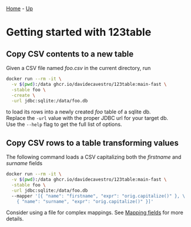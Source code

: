 [Home](/123table) - [Up](./)

# Getting started with 123table

## Copy CSV contents to a new table

Given a CSV file named _foo.csv_ in the current directory, run

```bash
docker run --rm -it \
  -v $(pwd):/data ghcr.io/davidecavestro/123table:main-fast \
  -stable foo \
  -create \
  -url jdbc:sqlite:/data/foo.db
```
to load its rows into a newly created _foo_ table of a sqlite db.
<br>
Replace the `-url` value with the proper JDBC url for your target db. 
<br>
Use the `--help` flag to get the full list of options.

## Copy CSV rows to a table transforming values

The following command loads a CSV capitalizing both the _firstname_ and
_surname_ fields

```bash
docker run --rm -it \
  -v $(pwd):/data ghcr.io/davidecavestro/123table:main-fast \
  -stable foo \
  -url jdbc:sqlite:/data/foo.db
  --mapper '[{ "name": "firstname", "expr": "orig.capitalize()" }, \
    { "name": "surname", "expr": "orig.capitalize()" }]'
```

Consider using a file for complex mappings.
See [Mapping fields](/123table/guide/getting-started/mapper.html) for more details.
